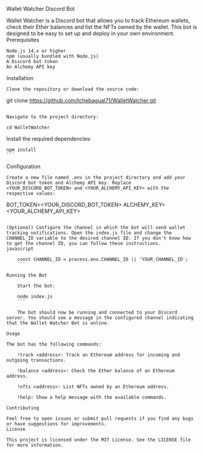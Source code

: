 Wallet Watcher Discord Bot

Wallet Watcher is a Discord bot that allows you to track Ethereum wallets, check their Ether balances and list the NFTs owned by the wallet. This bot is designed to be easy to set up and deploy in your own environment.
Prerequisites

    Node.js 14.x or higher
    npm (usually bundled with Node.js)
    A Discord bot token
    An Alchemy API key

Installation

    Clone the repository or download the source code:

git clone https://github.com/tchebagual71/WalletWatcher.git
```

Navigate to the project directory:

cd WalletWatcher
```

Install the required dependencies:

    npm install
    ```

Configuration

    Create a new file named .env in the project directory and add your Discord bot token and Alchemy API key. Replace <YOUR_DISCORD_BOT_TOKEN> and <YOUR_ALCHEMY_API_KEY> with the respective values:

BOT_TOKEN=<YOUR_DISCORD_BOT_TOKEN>
ALCHEMY_KEY=<YOUR_ALCHEMY_API_KEY>
```

(Optional) Configure the channel in which the bot will send wallet tracking notifications. Open the index.js file and change the CHANNEL_ID variable to the desired channel ID. If you don't know how to get the channel ID, you can follow these instructions.
javascript

    const CHANNEL_ID = process.env.CHANNEL_ID || 'YOUR_CHANNEL_ID';
    ```

Running the Bot

    Start the bot:

    node index.js
    ```

    The bot should now be running and connected to your Discord server. You should see a message in the configured channel indicating that the Wallet Watcher Bot is online.

Usage

The bot has the following commands:

    !track <address>: Track an Ethereum address for incoming and outgoing transactions.

    !balance <address>: Check the Ether balance of an Ethereum address.

    !nfts <address>: List NFTs owned by an Ethereum address.

    !help: Show a help message with the available commands.

Contributing

Feel free to open issues or submit pull requests if you find any bugs or have suggestions for improvements.
License

This project is licensed under the MIT License. See the LICENSE file for more information.
